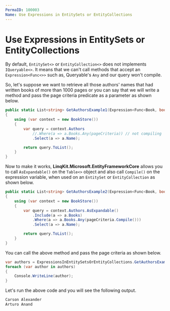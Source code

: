 ```yaml
---
PermaID: 100003
Name: Use Expressions in EntitySets or EntityCollections
---
```


# Use Expressions in EntitySets or EntityCollections

By default, `EntitySet<>` or `EntityCollection<>` does not implements `IQueryable<>`. It means that we can't call methods that accept an `Expression<Func<>>` such as, Queryable's `Any` and our query won't compile.

So, let's suppose we want to retrieve all those authors' names that had written books of more than 1000 pages or you can say that we will write a method and pass the page criteria predicate as a parameter as shown below.

```csharp
public static List<string> GetAuthorsExample1(Expression<Func<Book, bool>> pageCriteria)
{
    using (var context = new BookStore())
    {
        var query = context.Authors
            //.Where(a => a.Books.Any(pageCriteria)) // not compiling
            .Select(a => a.Name);

        return query.ToList();
    }
}
```

Now to make it works, **LinqKit.Microsoft.EntityFrameworkCore** allows you to call `AsExpandable()` on the `Table<>` object and also call `Compile()` on the expression variable, when used on an `EntitySet` or `EntityCollection` as shown below.

```csharp
public static List<string> GetAuthorsExample2(Expression<Func<Book, bool>> pageCriteria)
{
    using (var context = new BookStore())
    {
        var query = context.Authors.AsExpandable()
            .Include(a => a.Books)
            .Where(a => a.Books.Any(pageCriteria.Compile()))
            .Select(a => a.Name);

        return query.ToList();
    }
}
```

You can call the above method and pass the page criteria as shown below.

```csharp
var authors = ExpressionsInEntitySetsOrEntityCollections.GetAuthorsExample2(b => b.NoOfPages > 1000);
foreach (var author in authors)
{
    Console.WriteLine(author);
}
```

Let's run the above code and you will see the following output.

```csharp
Carson Alexander
Arturo Anand
```
